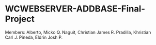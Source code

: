 # WCWEBSERVER-ADDBASE-Final-Project

Members:
Alberto, Micko Q.
Naguit, Christian James R.
Pradilla, Khristian Carl J.
Pineda, Eldrin Josh P.
